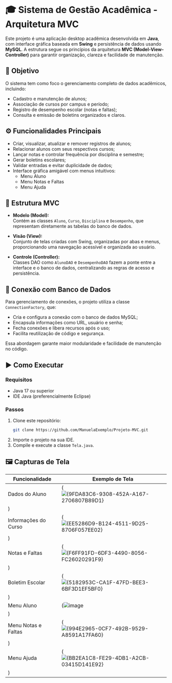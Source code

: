 
# 🎓 Sistema de Gestão Acadêmica - Arquitetura MVC

Este projeto é uma aplicação desktop acadêmica desenvolvida em **Java**, com interface gráfica baseada em **Swing** e persistência de dados usando **MySQL**. A estrutura segue os princípios da arquitetura **MVC (Model-View-Controller)** para garantir organização, clareza e facilidade de manutenção.

## 📌 Objetivo

O sistema tem como foco o gerenciamento completo de dados acadêmicos, incluindo:
- Cadastro e manutenção de alunos;
- Associação de cursos por campus e período;
- Registro de desempenho escolar (notas e faltas);
- Consulta e emissão de boletins organizados e claros.

## ⚙️ Funcionalidades Principais

- Criar, visualizar, atualizar e remover registros de alunos;
- Relacionar alunos com seus respectivos cursos;
- Lançar notas e controlar frequência por disciplina e semestre;
- Gerar boletins escolares;
- Validar entradas e evitar duplicidade de dados;
- Interface gráfica amigável com menus intuitivos:
  - Menu Aluno
  - Menu Notas e Faltas
  - Menu Ajuda

## 🧱 Estrutura MVC

- **Modelo (Model):**  
  Contém as classes `Aluno`, `Curso`, `Disciplina` e `Desempenho`, que representam diretamente as tabelas do banco de dados.

- **Visão (View):**  
  Conjunto de telas criadas com Swing, organizadas por abas e menus, proporcionando uma navegação acessível e organizada ao usuário.

- **Controle (Controller):**  
  Classes DAO como `AlunoDAO` e `DesempenhoDAO` fazem a ponte entre a interface e o banco de dados, centralizando as regras de acesso e persistência.

## 🔌 Conexão com Banco de Dados

Para gerenciamento de conexões, o projeto utiliza a classe `ConnectionFactory`, que:

- Cria e configura a conexão com o banco de dados MySQL;
- Encapsula informações como URL, usuário e senha;
- Fecha conexões e libera recursos após o uso;
- Facilita reutilização de código e segurança.

Essa abordagem garante maior modularidade e facilidade de manutenção no código.

## ▶️ Como Executar

### Requisitos

- Java 17 ou superior
- IDE Java (preferencialmente Eclipse)

### Passos

1. Clone este repositório:
   ```bash
   git clone https://github.com/ManuelaExemplo/Projeto-MVC.git
   ```
2. Importe o projeto na sua IDE.
3. Compile e execute a classe `Tela.java`.

## 🖼️ Capturas de Tela

| Funcionalidade        | Exemplo de Tela             |
|-----------------------|-----------------------------|
| Dados do Aluno        | (![{9FDA83C6-9308-452A-A167-2706807B89D1}](https://github.com/user-attachments/assets/6f5b795c-c0b7-4385-9651-be9b91bbe52e)
)  |
| Informações do Curso  | (![{EE5286D9-B124-4511-9D25-8706F057EE02}](https://github.com/user-attachments/assets/3f4ddb23-9a16-4bdd-8f34-e4c58520834f)
)           |
| Notas e Faltas        | (![{F6FF91FD-6DF3-4490-8056-FC26020291F9}](https://github.com/user-attachments/assets/e20a5be5-f54f-4b8d-949e-52b86678f476)
)           |
| Boletim Escolar       | (![{5182953C-CA1F-47FD-BEE3-6BF3D1EF5BF0}](https://github.com/user-attachments/assets/31b36493-72cb-4c87-85db-12266e9b4d89)
)         |
| Menu Aluno            | (![image](https://github.com/user-attachments/assets/db4db690-3abb-4df2-8b70-b1ee0aa1cd2e)
)      |
| Menu Notas e Faltas   | (![{994E2965-0CF7-492B-9529-A8591A17FA60}](https://github.com/user-attachments/assets/83a765f0-7b08-4f30-b508-671326842d2a)
)      |
| Menu Ajuda            | (![{BB2EA1C8-FE29-4DB1-A2CB-03415D141E92}](https://github.com/user-attachments/assets/eade8fce-902a-4217-9972-b1eb1e90e1bf)
)           |

